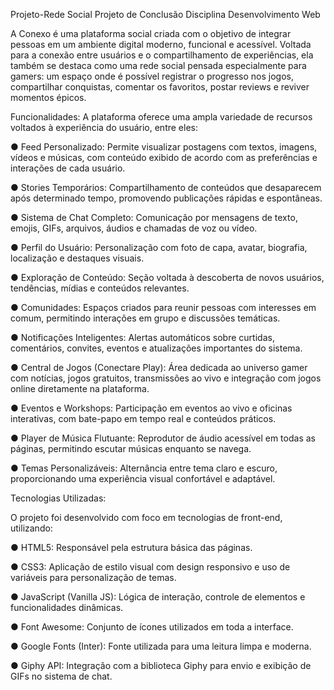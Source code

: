 Projeto-Rede Social 
Projeto de Conclusão Disciplina Desenvolvimento Web

A Conexo é uma plataforma social criada com o objetivo de integrar pessoas em um ambiente digital moderno, funcional e acessível. Voltada para a conexão entre usuários e o compartilhamento de experiências, ela também se destaca como uma rede social pensada especialmente para gamers: um espaço onde é possível registrar o progresso nos jogos, compartilhar conquistas, comentar os favoritos, postar reviews e reviver momentos épicos.

Funcionalidades:
A plataforma oferece uma ampla variedade de recursos voltados à experiência do usuário, entre eles:

●	Feed Personalizado: Permite visualizar postagens com textos, imagens, vídeos e músicas, com conteúdo exibido de acordo com as preferências e interações de cada usuário.

●	Stories Temporários: Compartilhamento de conteúdos que desaparecem após determinado tempo, promovendo publicações rápidas e espontâneas.

●	Sistema de Chat Completo: Comunicação por mensagens de texto, emojis, GIFs, arquivos, áudios e chamadas de voz ou vídeo.

●	Perfil do Usuário: Personalização com foto de capa, avatar, biografia, localização e destaques visuais.

●	Exploração de Conteúdo: Seção voltada à descoberta de novos usuários, tendências, mídias e conteúdos relevantes.

●	Comunidades: Espaços criados para reunir pessoas com interesses em comum, permitindo interações em grupo e discussões temáticas.

●	Notificações Inteligentes: Alertas automáticos sobre curtidas, comentários, convites, eventos e atualizações importantes do sistema.

●	Central de Jogos (Conectare Play): Área dedicada ao universo gamer com notícias, jogos gratuitos, transmissões ao vivo e integração com jogos online diretamente na plataforma.

●	Eventos e Workshops: Participação em eventos ao vivo e oficinas interativas, com bate-papo em tempo real e conteúdos práticos.

●	Player de Música Flutuante: Reprodutor de áudio acessível em todas as páginas, permitindo escutar músicas enquanto se navega.

●	Temas Personalizáveis: Alternância entre tema claro e escuro, proporcionando uma experiência visual confortável e adaptável.


Tecnologias Utilizadas:

O projeto foi desenvolvido com foco em tecnologias de front-end, utilizando:

●	HTML5: Responsável pela estrutura básica das páginas.

●	CSS3: Aplicação de estilo visual com design responsivo e uso de variáveis para personalização de temas.

●	JavaScript (Vanilla JS): Lógica de interação, controle de elementos e funcionalidades dinâmicas.

●	Font Awesome: Conjunto de ícones utilizados em toda a interface.

●	Google Fonts (Inter): Fonte utilizada para uma leitura limpa e moderna.

●	Giphy API: Integração com a biblioteca Giphy para envio e exibição de GIFs no sistema de chat.


